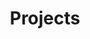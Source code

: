 ---
title: "Projects"
description: "iot.eclipse.org is all about getting the IoT and M2M developers involved in what is happening in the different Eclipse projects"
---